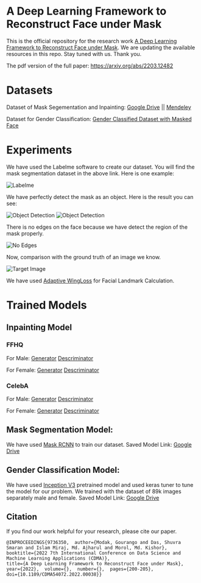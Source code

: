 # A Deep Learning Framework to Reconstruct Face under Mask
This is the official repository for the research work [A Deep Learning Framework to Reconstruct Face under Mask](https://ieeexplore.ieee.org/document/9736350/). We are updating the available resources in this repo. Stay tuned with us. Thank you.




The pdf version of the full paper: https://arxiv.org/abs/2203.12482


# Datasets

Dataset of Mask Segementation and Inpainting: [Google Drive](https://drive.google.com/drive/folders/1RAcxpuBsmj8muouTK3NxlhAdcYvYTPT5) || [Mendeley](https://data.mendeley.com/datasets/zvr4jwvcrc/2)

Dataset for Gender Classification: [Gender Classified Dataset with Masked Face](https://www.kaggle.com/datasets/itsshuvra/gender-classified-dataset-with-masked-face)

# Experiments
We have used the Labelme software to create our dataset. You will find the mask segmentation dataset in the above link. Here is one example:

![Labelme](https://github.com/itsshuvra/A-Deep-Learning-Framework-to-Reconstruct-Face-under-Mask/blob/main/Results/Mask1.PNG)

We have perfectly detect the mask as an object. Here is the result you can see: 


![Object Detection](https://github.com/itsshuvra/A-Deep-Learning-Framework-to-Reconstruct-Face-under-Mask/blob/main/Results/mask4.png)
![Object Detection](https://github.com/itsshuvra/A-Deep-Learning-Framework-to-Reconstruct-Face-under-Mask/blob/main/Results/mask5.png)

There is no edges on the face because we have detect the region of the mask properly.


![No Edges](https://github.com/itsshuvra/A-Deep-Learning-Framework-to-Reconstruct-Face-under-Mask/blob/main/Results/Mask3.PNG)


Now, comparison with the ground truth of an image we know.

![Target Image](https://github.com/itsshuvra/A-Deep-Learning-Framework-to-Reconstruct-Face-under-Mask/blob/main/Results/Target1.PNG)

We have used [Adaptive WingLoss](https://github.com/protossw512/AdaptiveWingLoss) for Facial Landmark Calculation.

# Trained Models
## Inpainting Model
### FFHQ

For Male: [Generator](https://drive.google.com/file/d/1-6Qul73nxR68DgyM_7hjLqUXYyQ1pPQb/view?usp=sharing) [Descriminator](https://drive.google.com/file/d/1-8hT8Xl8rnw8c9gjygxD32CaScnU1n5y/view?usp=sharing)

For Female: [Generator](https://drive.google.com/file/d/18FUMW5QP0_hz8H3EUuK2UoEV_eYIKUu0/view?usp=sharing) [Descriminator](https://drive.google.com/file/d/18FWZqnB7tXCxfjlUFPXmKI2QN5NHaTng/view?usp=sharing)

### CelebA
For Male: [Generator](https://drive.google.com/file/d/10QSBLUmATJqvnH6_2tqH2NQx80KqiOVU/view?usp=sharing) [Descriminator](https://drive.google.com/file/d/10cidzbeoXH0R7YknKqiDrTND5LZMR23Q/view?usp=sharing)

For Female: [Generator](https://drive.google.com/file/d/1-U5eWNpo7HXT_swSpZjzDdCRtGDh7Z4k/view?usp=sharing) [Descriminator](https://drive.google.com/file/d/1-V7e-UHnaOs3MMoAVxkwCVYL6z7Xuivr/view?usp=sharing)

## Mask Segmentation Model:
We have used [Mask RCNN](https://github.com/matterport/Mask_RCNN) to train our dataset. Saved Model Link: [Google Drive](https://drive.google.com/file/d/1-5GGKKmwG96W5PzqwMwT5hTvipERn0M3/view?usp=sharing)

## Gender Classification Model: 
We have used [Inception V3](https://github.com/fchollet/deep-learning-models/blob/master/inception_v3.py) pretrained model and used keras tuner to tune the model for our problem. We trained with the dataset of 89k images separately male and female. 
Saved Model Link: [Google Drive](https://drive.google.com/file/d/1fF_CAdi_b2I-9p_jjRS9cXzg1UxWkEd9/view?usp=sharing)

Citation
------------------------------------------
If you find our work helpful for your research, please cite our paper. 

```
@INPROCEEDINGS{9736350,  author={Modak, Gourango and Das, Shuvra Smaran and Islam Miraj, Md. Ajharul and Morol, Md. Kishor},  
booktitle={2022 7th International Conference on Data Science and Machine Learning Applications (CDMA)},   
title={A Deep Learning Framework to Reconstruct Face under Mask},   
year={2022},  volume={},  number={},  pages={200-205},  
doi={10.1109/CDMA54072.2022.00038}}
```
